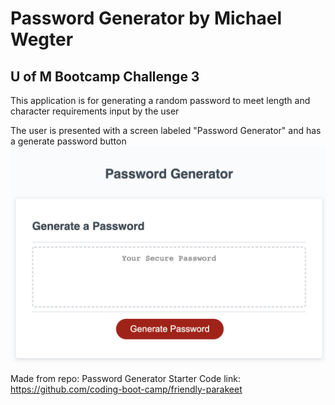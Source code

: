 # Password Generator by Michael Wegter
## U of M Bootcamp Challenge 3

This application is for generating a random password to meet length and character requirements input by the user

The user is presented with a screen labeled "Password Generator" and has a generate password button
![screenshot 1](assets/1.png)

Made from repo: Password Generator Starter Code link: https://github.com/coding-boot-camp/friendly-parakeet
